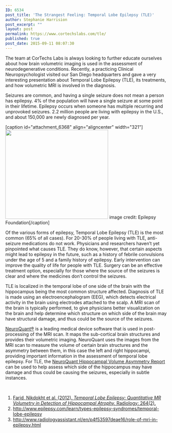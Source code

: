 ```yaml
---
ID: 6534
post_title: 'The Strangest Feeling: Temporal Lobe Epilepsy (TLE)'
author: Stephanie Harrision
post_excerpt: ""
layout: post
permalink: https://www.cortechslabs.com/tle/
published: true
post_date: 2015-09-11 08:07:30
---
```

The team at CorTechs Labs is always looking to further educate ourselves about how brain volumetric imaging is used in the assessment of neurodegenerative conditions. Recently, a practicing Clinical Neuropsychologist visited our San Diego headquarters and gave a very interesting presentation about Temporal Lobe Epilepsy (TLE), its treatments, and how volumetric MRI is involved in the diagnosis.

Seizures are common, and having a single seizure does not mean a person has epilepsy. 4% of the population will have a single seizure at some point in their lifetime. Epilepsy occurs when someone has multiple recurring and unprovoked seizures. 2.2 million people are living with epilepsy in the U.S., and about 150,000 are newly diagnosed per year.

[caption id="attachment_6368" align="aligncenter" width="321"]<a href="https://www.cortechslabs.com/wp-content/uploads/2017/02/TLE.png"><img class=" wp-image-6368" src="https://www.cortechslabs.com/wp-content/uploads/2017/02/TLE.png" alt="" width="321" height="278" /></a> image credit: Epilepsy Foundation[/caption]

Of the various forms of epilepsy, Temporal Lobe Epilepsy (TLE) is the most common (65% of all cases). For 20-30% of people living with TLE, anti-seizure medications do not work. Physicians and researchers haven’t yet pinpointed what causes TLE. They do know, however, that certain aspects might lead to epilepsy in the future, such as a history of febrile convulsions under the age of 5 and a family history of epilepsy. Early intervention can improve the quality of life for people with TLE. Surgery can be an effective treatment option, especially for those where the source of the seizures is clear and where the medicines don’t control the seizures.

TLE is localized in the temporal lobe of one side of the brain with the hippocampus being the most common structure affected. Diagnosis of TLE is made using an electroencephalogram (EEG), which detects electrical activity in the brain using electrodes attached to the scalp. A MRI scan of the brain is typically performed, to give physicians better visualization on the brain and help determine which structure on which side of the brain may have structural damage, and thus could be the source of the seizures.

<a href="http://www.cortechslabs.com/neuroquant/">NeuroQuant®</a> is a leading medical device software that is used in post-processing of the MRI scan. It maps the sub-cortical brain structures and provides their volumetric imaging. NeuroQuant uses the images from the MRI scan to measure the volume of certain brain structures and the asymmetry between them, in this case the left and right hippocampi, providing important information in the assessment of temporal lobe epilepsy. For TLE, the <a href="http://www.cortechslabs.com/neuroquant/asym">NeuroQuant Hippocampal Volume Asymmetry Report</a> can be used to help assess which side of the hippocampus may have damage and thus could be causing the seizures, especially in subtle instances.

&nbsp;
<ol>
 	<li><a href="http://cortechslabs.com/wp-content/uploads/2015/07/Temporal-Lobe-Epilepsy.pdf">Farid, Nikdokht et al. (2012). <em>Temporal Lobe Epilepsy: Quantitative MR Volumetry in Detection of Hippocampal Atrophy.</em> Radiology: 264(2).</a></li>
 	<li><a href="http://www.epilepsy.com/learn/types-epilepsy-syndromes/temporal-lobe-epilepsy">http://www.epilepsy.com/learn/types-epilepsy-syndromes/temporal-lobe-epilepsy</a></li>
 	<li><a href="http://www.radiologyassistant.nl/en/p4f53597deae16/role-of-mri-in-epilepsy.html">http://www.radiologyassistant.nl/en/p4f53597deae16/role-of-mri-in-epilepsy.html</a></li>
</ol>